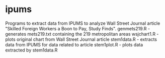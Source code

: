 # ipums
Programs to extract data from IPUMS to analyze Wall Street Journal article "Skilled Foreign Workers a Boon to Pay, Study Finds".
genmets219.R - generates mets219.txt containing the 219 metropolitan areas
wsjchart1.R - plots original chart from Wall Street Journal article
stem1data.R - extracts data from IPUMS for data related to article
stem1plot.R - plots data extracted by stem1data.R
